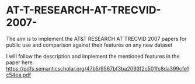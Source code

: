 # AT-T-RESEARCH-AT-TRECVID-2007-
The aim is to implement the AT&amp;T RESEARCH AT TRECVID 2007 papers for public use and comparison against their features on any new dataset

I will follow the description and implement the mentioned features in the paper here. https://pdfs.semanticscholar.org/47b5/9567bf3ba2093f2c501fc8da399cfe1c54ea.pdf
